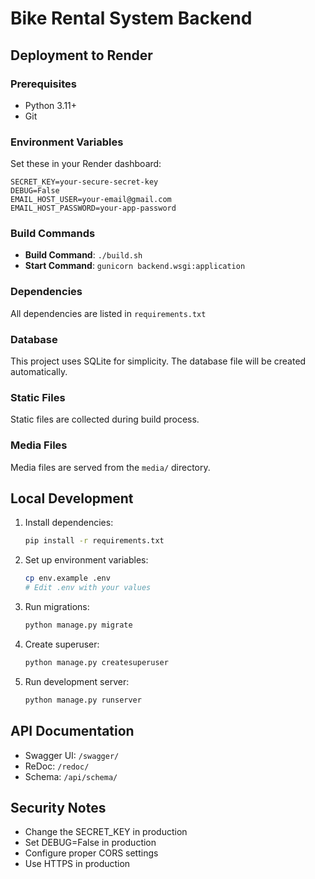 # Bike Rental System Backend

## Deployment to Render

### Prerequisites
- Python 3.11+
- Git

### Environment Variables
Set these in your Render dashboard:

```
SECRET_KEY=your-secure-secret-key
DEBUG=False
EMAIL_HOST_USER=your-email@gmail.com
EMAIL_HOST_PASSWORD=your-app-password
```

### Build Commands
- **Build Command**: `./build.sh`
- **Start Command**: `gunicorn backend.wsgi:application`

### Dependencies
All dependencies are listed in `requirements.txt`

### Database
This project uses SQLite for simplicity. The database file will be created automatically.

### Static Files
Static files are collected during build process.

### Media Files
Media files are served from the `media/` directory.

## Local Development

1. Install dependencies:
   ```bash
   pip install -r requirements.txt
   ```

2. Set up environment variables:
   ```bash
   cp env.example .env
   # Edit .env with your values
   ```

3. Run migrations:
   ```bash
   python manage.py migrate
   ```

4. Create superuser:
   ```bash
   python manage.py createsuperuser
   ```

5. Run development server:
   ```bash
   python manage.py runserver
   ```

## API Documentation
- Swagger UI: `/swagger/`
- ReDoc: `/redoc/`
- Schema: `/api/schema/`

## Security Notes
- Change the SECRET_KEY in production
- Set DEBUG=False in production
- Configure proper CORS settings
- Use HTTPS in production 